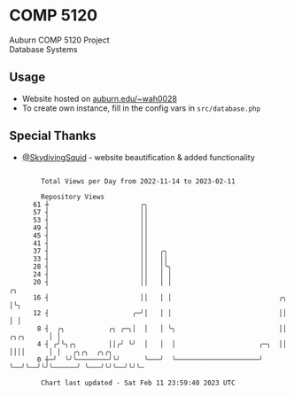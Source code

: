 # COMP 5120
Auburn COMP 5120 Project  
Database Systems

## Usage
- Website hosted on [auburn.edu/~wah0028](https://webhome.auburn.edu/~wah0028/)
- To create own instance, fill in the config vars in `src/database.php`

## Special Thanks
- [@SkydivingSquid](https://github.com/SkydivingSquid) - website beautification & added functionality

```

        Total Views per Day from 2022-11-14 to 2023-02-11

        Repository Views
      61 ┼                       ╭╮
      57 ┤                       ││
      53 ┤                       ││
      49 ┤                       ││
      45 ┤                       ││
      41 ┤                       ││
      37 ┤                       ││   ╭╮
      33 ┤                       ││   ││
      28 ┤                       ││   │╰╮
      24 ┤                       ││   │ │
      20 ┤                       ││   │ │                                         ╭╮
      16 ┤                       ││   │ │                           ╭╮            │╰╮
      12 ┤                     ╭─╯│   │ │                           ││            │ │
       8 ┤  ╭╮           ╭╮ ╭─╮│  │   │ ╰╮                          ││  ╭╮╭╮      │ │
       4 ┤ ╭╯╰╮╭╮        ││╭╯ ╰╯  │   │  │                     ╭─╮  ││  ││││      │ │   ╭╮╭╮  ╭╮╭╮
       0 ┼─╯  ╰╯╰────────╯╰╯      ╰───╯  ╰─────────────────────╯ ╰──╯╰──╯╰╯╰──────╯ ╰───╯╰╯╰──╯╰╯╰─

        Chart last updated - Sat Feb 11 23:59:40 2023 UTC
        
```
